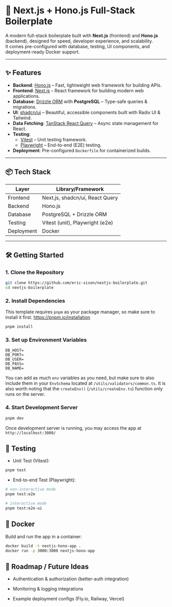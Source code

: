 # 🚀 Next.js + Hono.js Full-Stack Boilerplate

A modern full-stack boilerplate built with **Next.js** (frontend) and **Hono.js** (backend), designed for speed, developer experience, and scalability.  
It comes pre-configured with database, testing, UI components, and deployment-ready Docker support.

---

## ✨ Features

- **Backend**: [Hono.js](https://hono.dev) – Fast, lightweight web framework for building APIs.
- **Frontend**: [Next.js](https://nextjs.org) – React framework for building modern web applications.
- **Database**: [Drizzle ORM](https://orm.drizzle.team/) with **PostgreSQL** – Type-safe queries & migrations.
- **UI**: [shadcn/ui](https://ui.shadcn.com) – Beautiful, accessible components built with Radix UI & Tailwind.
- **Data Fetching**: [TanStack React Query](https://tanstack.com/query/latest) – Async state management for React.
- **Testing**:
  - [Vitest](https://vitest.dev) – Unit testing framework.
  - [Playwright](https://playwright.dev) – End-to-end (E2E) testing.
- **Deployment**: Pre-configured `Dockerfile` for containerized builds.

---

## 📦 Tech Stack

| Layer      | Library/Framework               |
| ---------- | ------------------------------- |
| Frontend   | Next.js, shadcn/ui, React Query |
| Backend    | Hono.js                         |
| Database   | PostgreSQL + Drizzle ORM        |
| Testing    | Vitest (unit), Playwright (e2e) |
| Deployment | Docker                          |

---

## 🛠️ Getting Started

### 1. Clone the Repository

```bash
git clone https://github.com/eric-sison/nextjs-boilerplate.git
cd nextjs-boilerplate
```

### 2. Install Dependencies

This template requires `pnpm` as your package manager, so make sure to install it first. https://pnpm.io/installation

```bash
pnpm install
```

### 3. Set up Environment Variables

```env
DB_HOST=
DB_PORT=
DB_USER=
DB_PASS=
DB_NAME=
```

You can add as much `env` variables as you need, but make sure to also include them in your `EnvSchema` located at `/utils/validators/common.ts`. It is also worth noting that the `createEnv()` (`/utils/createEnv.ts`) function only runs on the server.

### 4. Start Development Server

```bash
pnpm dev
```

Once development server is running, you may access the app at `http://localhost:3000/`

## 🧪 Testing

- Unit Test (Vitest):

```bash
pnpm test
```

- End-to-end Test (Playwright):

```bash
# non-interactive mode
pnpm test:e2e

# interactive mode
pnpm test:e2e-ui
```

## 🐳 Docker

Build and run the app in a container:

```bash
docker build -t nextjs-hono-app .
docker run -p 3000:3000 nextjs-hono-app
```

## 🚧 Roadmap / Future Ideas

- Authentication & authorization (better-auth integration)

- Monitoring & logging integrations

- Example deployment configs (Fly.io, Railway, Vercel)
